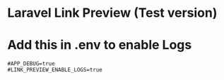 # Laravel Link Preview (Test version)



# Add this in .env to enable Logs

    #APP_DEBUG=true
    #LINK_PREVIEW_ENABLE_LOGS=true


